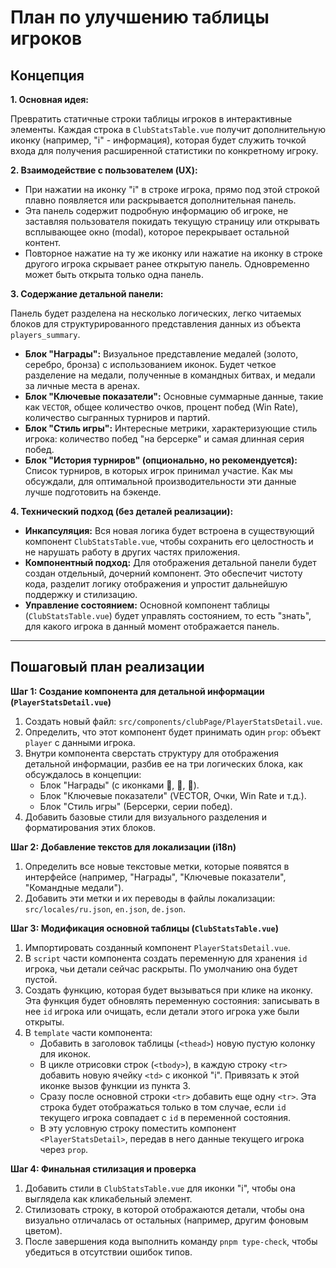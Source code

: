 # План по улучшению таблицы игроков

## Концепция

**1. Основная идея:**

Превратить статичные строки таблицы игроков в интерактивные элементы. Каждая строка в `ClubStatsTable.vue` получит дополнительную иконку (например, "i" - информация), которая будет служить точкой входа для получения расширенной статистики по конкретному игроку.

**2. Взаимодействие с пользователем (UX):**

*   При нажатии на иконку "i" в строке игрока, прямо под этой строкой плавно появляется или раскрывается дополнительная панель.
*   Эта панель содержит подробную информацию об игроке, не заставляя пользователя покидать текущую страницу или открывать всплывающее окно (modal), которое перекрывает остальной контент.
*   Повторное нажатие на ту же иконку или нажатие на иконку в строке другого игрока скрывает ранее открытую панель. Одновременно может быть открыта только одна панель.

**3. Содержание детальной панели:**

Панель будет разделена на несколько логических, легко читаемых блоков для структурированного представления данных из объекта `players_summary`.

*   **Блок "Награды":** Визуальное представление медалей (золото, серебро, бронза) с использованием иконок. Будет четкое разделение на медали, полученные в командных битвах, и медали за личные места в аренах.
*   **Блок "Ключевые показатели":** Основные суммарные данные, такие как `VECTOR`, общее количество очков, процент побед (Win Rate), количество сыгранных турниров и партий.
*   **Блок "Стиль игры":** Интересные метрики, характеризующие стиль игрока: количество побед "на берсерке" и самая длинная серия побед.
*   **Блок "История турниров" (опционально, но рекомендуется):** Список турниров, в которых игрок принимал участие. Как мы обсуждали, для оптимальной производительности эти данные лучше подготовить на бэкенде.

**4. Технический подход (без деталей реализации):**

*   **Инкапсуляция:** Вся новая логика будет встроена в существующий компонент `ClubStatsTable.vue`, чтобы сохранить его целостность и не нарушать работу в других частях приложения.
*   **Компонентный подход:** Для отображения детальной панели будет создан отдельный, дочерний компонент. Это обеспечит чистоту кода, разделит логику отображения и упростит дальнейшую поддержку и стилизацию.
*   **Управление состоянием:** Основной компонент таблицы (`ClubStatsTable.vue`) будет управлять состоянием, то есть "знать", для какого игрока в данный момент отображается панель.

---

## Пошаговый план реализации

**Шаг 1: Создание компонента для детальной информации (`PlayerStatsDetail.vue`)**

1.  Создать новый файл: `src/components/clubPage/PlayerStatsDetail.vue`.
2.  Определить, что этот компонент будет принимать один `prop`: объект `player` с данными игрока.
3.  Внутри компонента сверстать структуру для отображения детальной информации, разбив ее на три логических блока, как обсуждалось в концепции:
    *   Блок "Награды" (с иконками 🥇, 🥈, 🥉).
    *   Блок "Ключевые показатели" (VECTOR, Очки, Win Rate и т.д.).
    *   Блок "Стиль игры" (Берсерки, серии побед).
4.  Добавить базовые стили для визуального разделения и форматирования этих блоков.

**Шаг 2: Добавление текстов для локализации (i18n)**

1.  Определить все новые текстовые метки, которые появятся в интерфейсе (например, "Награды", "Ключевые показатели", "Командные медали").
2.  Добавить эти метки и их переводы в файлы локализации: `src/locales/ru.json`, `en.json`, `de.json`.

**Шаг 3: Модификация основной таблицы (`ClubStatsTable.vue`)**

1.  Импортировать созданный компонент `PlayerStatsDetail.vue`.
2.  В `script` части компонента создать переменную для хранения `id` игрока, чьи детали сейчас раскрыты. По умолчанию она будет пустой.
3.  Создать функцию, которая будет вызываться при клике на иконку. Эта функция будет обновлять переменную состояния: записывать в нее `id` игрока или очищать, если детали этого игрока уже были открыты.
4.  В `template` части компонента:
    *   Добавить в заголовок таблицы (`<thead>`) новую пустую колонку для иконок.
    *   В цикле отрисовки строк (`<tbody>`), в каждую строку `<tr>` добавить новую ячейку `<td>` с иконкой "i". Привязать к этой иконке вызов функции из пункта 3.
    *   Сразу после основной строки `<tr>` добавить еще одну `<tr>`. Эта строка будет отображаться только в том случае, если `id` текущего игрока совпадает с `id` в переменной состояния.
    *   В эту условную строку поместить компонент `<PlayerStatsDetail>`, передав в него данные текущего игрока через `prop`.

**Шаг 4: Финальная стилизация и проверка**

1.  Добавить стили в `ClubStatsTable.vue` для иконки "i", чтобы она выглядела как кликабельный элемент.
2.  Стилизовать строку, в которой отображаются детали, чтобы она визуально отличалась от остальных (например, другим фоновым цветом).
3.  После завершения кода выполнить команду `pnpm type-check`, чтобы убедиться в отсутствии ошибок типов.
